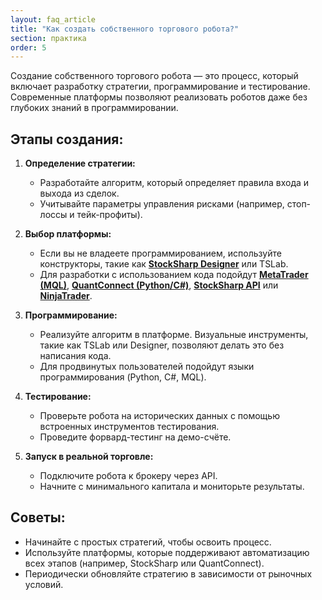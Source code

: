 ```yaml
---
layout: faq_article
title: "Как создать собственного торгового робота?"
section: практика
order: 5
---
```


Создание собственного торгового робота — это процесс, который включает разработку стратегии, программирование и тестирование. Современные платформы позволяют реализовать роботов даже без глубоких знаний в программировании.

## Этапы создания:

1. **Определение стратегии:**
   - Разработайте алгоритм, который определяет правила входа и выхода из сделок.
   - Учитывайте параметры управления рисками (например, стоп-лоссы и тейк-профиты).

2. **Выбор платформы:**
   - Если вы не владеете программированием, используйте конструкторы, такие как **[StockSharp Designer](https://stocksharp.ru/store/%D0%B4%D0%B8%D0%B7%D0%B0%D0%B9%D0%BD%D0%B5%D1%80-%D1%81%D1%82%D1%80%D0%B0%D1%82%D0%B5%D0%B3%D0%B8%D0%B9/)** или TSLab.
   - Для разработки с использованием кода подойдут **[MetaTrader (MQL)](https://www.metatrader4.com/)**, **[QuantConnect (Python/C#)](https://www.quantconnect.com/)**, **[StockSharp API](https://stocksharp.ru/store/api/)** или **[NinjaTrader](https://ninjatrader.com/)**.

3. **Программирование:**
   - Реализуйте алгоритм в платформе. Визуальные инструменты, такие как TSLab или Designer, позволяют делать это без написания кода.
   - Для продвинутых пользователей подойдут языки программирования (Python, C#, MQL).

4. **Тестирование:**
   - Проверьте робота на исторических данных с помощью встроенных инструментов тестирования.
   - Проведите форвард-тестинг на демо-счёте.

5. **Запуск в реальной торговле:**
   - Подключите робота к брокеру через API.
   - Начните с минимального капитала и мониторьте результаты.

## Советы:

- Начинайте с простых стратегий, чтобы освоить процесс.
- Используйте платформы, которые поддерживают автоматизацию всех этапов (например, StockSharp или QuantConnect).
- Периодически обновляйте стратегию в зависимости от рыночных условий.
